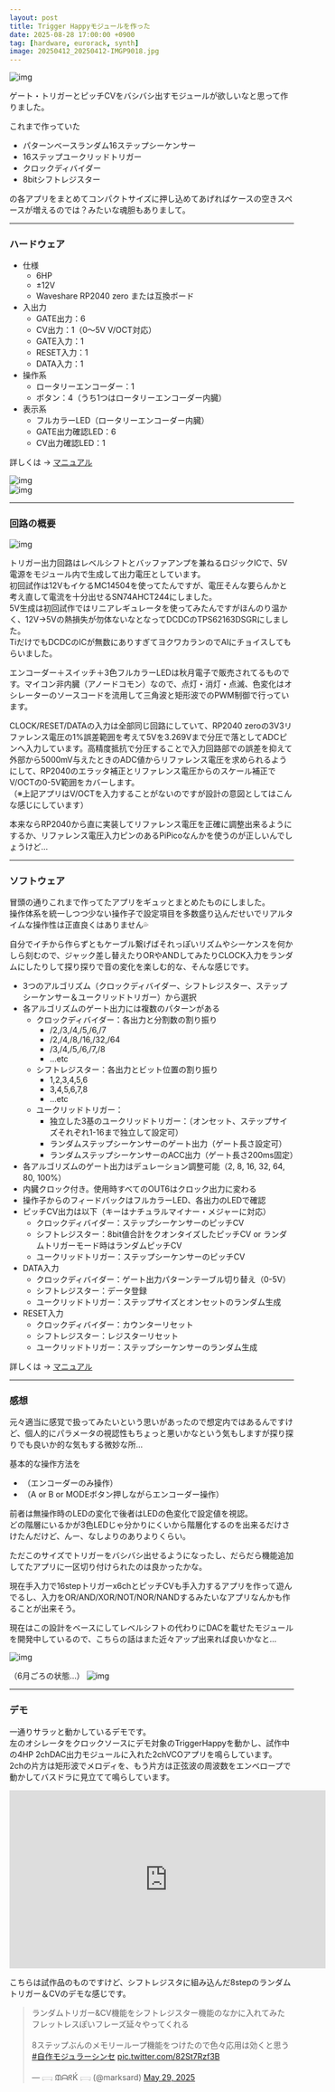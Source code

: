 ```yaml
---
layout: post
title: Trigger Happyモジュールを作った
date: 2025-08-28 17:00:00 +0900
tag: [hardware, eurorack, synth]
image: 20250412_20250412-IMGP9018.jpg
---
```


![img](/assets/photos/20250624-IMGP9085.jpg)  

ゲート・トリガーとピッチCVをバシバシ出すモジュールが欲しいなと思って作りました。

これまで作っていた

- パターンベースランダム16ステップシーケンサー
- 16ステップユークリッドトリガー
- クロックディバイダー
- 8bitシフトレジスター

の各アプリをまとめてコンパクトサイズに押し込めてあげればケースの空きスペースが増えるのでは？みたいな魂胆もありまして。

---

### ハードウェア

- 仕様
  - 6HP
  - ±12V
  - Waveshare RP2040 zero または互換ボード
- 入出力
  - GATE出力：6
  - CV出力：1（0～5V V/OCT対応）
  - GATE入力：1
  - RESET入力：1
  - DATA入力：1
- 操作系
  - ロータリーエンコーダー：1
  - ボタン：4（うち1つはロータリーエンコーダー内臓）
- 表示系
  - フルカラーLED（ロータリーエンコーダー内臓）
  - GATE出力確認LED：6
  - CV出力確認LED：1

詳しくは → [マニュアル](https://github.com/marksard/TriggerHappy/blob/main/app/TriggerHappy/manual/TriggerHappy%20Operation%20Manual.md)

![img](/assets/photos/20250726-IMGP9102.jpg)  
![img](/assets/photos/20250726-IMGP9107.jpg)  

---

### 回路の概要

![img](https://raw.githubusercontent.com/marksard/TriggerHappy/refs/heads/main/_data/th_schematic.png)  

トリガー出力回路はレベルシフトとバッファアンプを兼ねるロジックICで、5V電源をモジュール内で生成して出力電圧としています。  
初回試作は12VもイケるMC14504を使ってたんですが、電圧そんな要らんかと考え直して電流を十分出せるSN74AHCT244にしました。  
5V生成は初回試作ではリニアレギュレータを使ってみたんですがほんのり温かく、12V→5Vの熱損失が勿体ないなとなってDCDCのTPS62163DSGRにしました。  
TiだけでもDCDCのICが無数にありすぎてヨクワカランのでAIにチョイスしてもらいました。  

エンコーダー＋スイッチ＋3色フルカラーLEDは秋月電子で販売されてるものです。マイコン非内臓（アノードコモン）なので、点灯・消灯・点滅、色変化はオシレーターのソースコードを流用して三角波と矩形波でのPWM制御で行っています。  

CLOCK/RESET/DATAの入力は全部同じ回路にしていて、RP2040 zeroの3V3リファレンス電圧の1%誤差範囲を考えて5Vを3.269Vまで分圧で落としてADCピンへ入力しています。高精度抵抗で分圧することで入力回路部での誤差を抑えて外部から5000mV与えたときのADC値からリファレンス電圧を求められるようにして、RP2040のエラッタ補正とリファレンス電圧からのスケール補正でV/OCTの0-5V範囲をカバーします。  
（※上記アプリはV/OCTを入力することがないのですが設計の意図としてはこんな感じにしています）  

本来ならRP2040から直に実装してリファレンス電圧を正確に調整出来るようにするか、リファレンス電圧入力ピンのあるPiPicoなんかを使うのが正しいんでしょうけど…

---

### ソフトウェア

冒頭の通りこれまで作ってたアプリをギュッとまとめたものにしました。  
操作体系を統一しつつ少ない操作子で設定項目を多数盛り込んだせいでリアルタイムな操作性は正直良くはありません💦  

自分でイチから作らずともケーブル繋げばそれっぽいリズムやシーケンスを何かしら刻むので、ジャック差し替えたりORやANDしてみたりCLOCK入力をランダムにしたりして探り探りで音の変化を楽しむ的な、そんな感じです。

- 3つのアルゴリズム（クロックディバイダー、シフトレジスター、ステップシーケンサー＆ユークリッドトリガー）から選択
- 各アルゴリズムのゲート出力には複数のパターンがある
  - クロックディバイダー：各出力と分割数の割り振り  
    - /2,/3,/4,/5,/6,/7  
    - /2,/4,/8,/16,/32,/64  
    - /3,/4,/5,/6,/7,/8  
    - …etc
  - シフトレジスター：各出力とビット位置の割り振り  
    - 1,2,3,4,5,6  
    - 3,4,5,6,7,8  
    - …etc
  - ユークリッドトリガー：
    - 独立した3基のユークリッドトリガー：（オンセット、ステップサイズそれぞれ1-16まで独立して設定可）
    - ランダムステップシーケンサーのゲート出力（ゲート長さ設定可）
    - ランダムステップシーケンサーのACC出力（ゲート長さ200ms固定）
- 各アルゴリズムのゲート出力はデュレーション調整可能（2, 8, 16, 32, 64, 80, 100%）
- 内臓クロック付き。使用時すべてのOUT6はクロック出力に変わる
- 操作子からのフィードバックはフルカラーLED、各出力のLEDで確認
- ピッチCV出力は以下（キーはナチュラルマイナー・メジャーに対応）
  - クロックディバイダー：ステップシーケンサーのピッチCV
  - シフトレジスター：8bit値合計をクオンタイズしたピッチCV or ランダムトリガーモード時はランダムピッチCV
  - ユークリッドトリガー：ステップシーケンサーのピッチCV
- DATA入力
  - クロックディバイダー：ゲート出力パターンテーブル切り替え（0-5V）
  - シフトレジスター：データ登録
  - ユークリッドトリガー：ステップサイズとオンセットのランダム生成
- RESET入力
  - クロックディバイダー：カウンターリセット
  - シフトレジスター：レジスターリセット
  - ユークリッドトリガー：ステップシーケンサーのランダム生成

詳しくは → [マニュアル](https://github.com/marksard/TriggerHappy/blob/main/app/TriggerHappy/manual/TriggerHappy%20Operation%20Manual.md)

---

### 感想

元々適当に感覚で扱ってみたいという思いがあったので想定内ではあるんですけど、個人的にパラメータの視認性もちょっと悪いかなという気もしますが探り探りでも良いか的な気もする微妙な所…  

基本的な操作方法を

- （エンコーダーのみ操作）  
- （A or B or MODEボタン押しながらエンコーダー操作）

前者は無操作時のLEDの変化で後者はLEDの色変化で設定値を視認。  
どの階層にいるかが3色LEDじゃ分かりにくいから階層化するのを出来るだけさけたんだけど、んー、なしよりのありよりくらい。

ただこのサイズでトリガーをバシバシ出せるようになったし、だらだら機能追加してたアプリに一区切り付けられたのは良かったかな。  

現在手入力で16stepトリガーx6chとピッチCVも手入力するアプリを作って遊んでるし、入力をOR/AND/XOR/NOT/NOR/NANDするみたいなアプリなんかも作ることが出来そう。

現在はこの設計をベースにしてレベルシフトの代わりにDACを載せたモジュールを開発中しているので、こちらの話はまた近々アップ出来れば良いかなと…

![img](/assets/photos/20250726-IMGP9090.jpg)  

（6月ごろの状態…）
![img](/assets/photos/20250617_IMG_9232.jpg)  

---

### デモ

一通りサラッと動かしているデモです。  
左のオシレータをクロックソースにデモ対象のTriggerHappyを動かし、試作中の4HP 2chDAC出力モジュールに入れた2chVCOアプリを鳴らしています。  
2chの片方は矩形波でメロディを、もう片方は正弦波の周波数をエンベロープで動かしてバスドラに見立てて鳴らしています。  

<iframe width="560" height="315" src="https://www.youtube.com/embed/n2r3Bfe7ZCw?si=A5hqF6yJkyvGtSu-" title="YouTube video player" frameborder="0" allow="accelerometer; autoplay; clipboard-write; encrypted-media; gyroscope; picture-in-picture; web-share" referrerpolicy="strict-origin-when-cross-origin" allowfullscreen></iframe>


こちらは試作品のものですけど、シフトレジスタに組み込んだ8stepのランダムトリガー＆CVのデモな感じです。  

<blockquote class="twitter-tweet" data-media-max-width="560"><p lang="ja" dir="ltr">ランダムトリガー&amp;CV機能をシフトレジスター機能のなかに入れてみた<br>フレットレスぽいフレーズ延々やってくれる<br><br>8ステップぶんのメモリーループ機能をつけたので色々応用は効くと思う<a href="https://twitter.com/hashtag/%E8%87%AA%E4%BD%9C%E3%83%A2%E3%82%B8%E3%83%A5%E3%83%A9%E3%83%BC%E3%82%B7%E3%83%B3%E3%82%BB?src=hash&amp;ref_src=twsrc%5Etfw">#自作モジュラーシンセ</a> <a href="https://t.co/82St7Rzf3B">pic.twitter.com/82St7Rzf3B</a></p>&mdash; 𓊬 ᙢᗩᖇḰ 𓊬 (@marksard) <a href="https://twitter.com/marksard/status/1928075053557551238?ref_src=twsrc%5Etfw">May 29, 2025</a></blockquote> <script async src="https://platform.twitter.com/widgets.js" charset="utf-8"></script>
